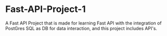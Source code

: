 # Fast-API-Project-1
A Fast API Project that is made for learning Fast API with the integration of PostGres SQL as DB for data interaction, and this project includes API's.
